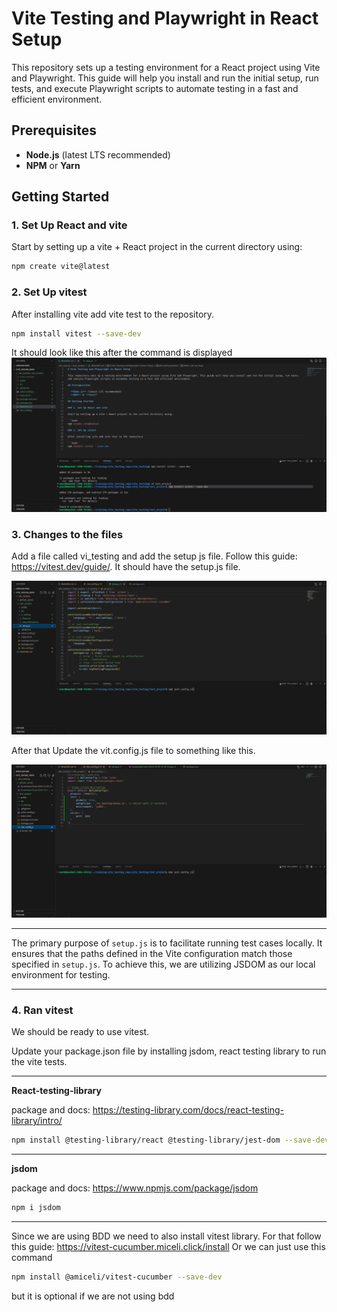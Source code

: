# Vite Testing and Playwright in React Setup

This repository sets up a testing environment for a React project using Vite and Playwright. This guide will help you install and run the initial setup, run tests, and execute Playwright scripts to automate testing in a fast and efficient environment.

## Prerequisites

- **Node.js** (latest LTS recommended)
- **NPM** or **Yarn**

## Getting Started

### 1. Set Up React and vite

Start by setting up a vite + React project in the current directory using:

```bash
npm create vite@latest
```
### 2. Set Up vitest

After installing vite add vite test to the repository.

```bash
npm install vitest --save-dev
```
 It should look like this after the command is displayed
![alt text](<github_assets/Screenshot from 2024-10-29 12-36-02.png>)


### 3. Changes to the files

Add a file called vi_testing and add the setup js file. Follow this guide: https://vitest.dev/guide/. It should have the setup.js file.

![alt text](<github_assets/Screenshot from 2024-10-29 13-16-15.png>)

After that Update the vit.config.js file to something like this.

![alt text](<github_assets/Screenshot from 2024-10-29 13-18-12.png>)


---

The primary purpose of `setup.js` is to facilitate running test cases locally. It ensures that the paths defined in the Vite configuration match those specified in `setup.js`. To achieve this, we are utilizing JSDOM as our local environment for testing.

---

### 4. Ran vitest

We should be ready to use vitest.
 
Update your package.json file by installing jsdom, react testing library to run the vite tests.

---
**React-testing-library**

package and docs: https://testing-library.com/docs/react-testing-library/intro/

```bash
npm install @testing-library/react @testing-library/jest-dom --save-dev
```
---
**jsdom**

package and docs: https://www.npmjs.com/package/jsdom

```bash
npm i jsdom
```
---

Since we are using BDD we need to also install vitest library. For that follow this guide: https://vitest-cucumber.miceli.click/install
Or we can just use this command 

```bash
npm install @amiceli/vitest-cucumber --save-dev
```
but it is optional if we are not using bdd
